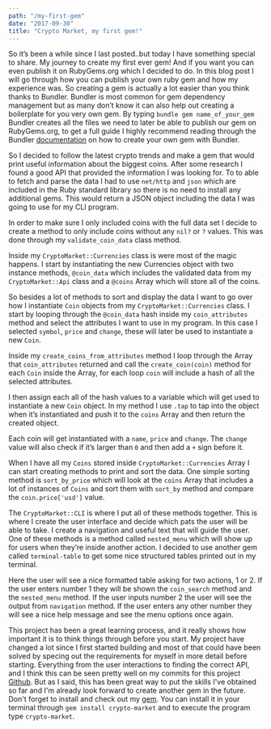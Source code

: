 ```yaml
---
path: "/my-first-gem"
date: "2017-09-30"
title: "Crypto Market, my first gem!"
---
```


So it’s been a while since I last posted..but today I have something special to share. My journey to create my first ever gem! And if you want you can even publish it on RubyGems.org which I decided to do. In this blog post I will go through how you can publish your own ruby gem and how my experience was. So creating a gem is actually a lot easier than you think thanks to Bundler. Bundler is most common for gem dependency management but as many don’t know it can also help out creating a boilerplate for you very own gem. By typing `bundle gem name_of_your_gem` Bundler creates all the files we need to later be able to publish our gem on RubyGems.org, to get a full guide I highly recommend reading through the Bundler [documentation](https://bundler.io/v1.13/guides/creating_gem) on how to create your own gem with Bundler.


So I decided to follow the latest crypto trends and make a gem that would print useful information about the biggest coins. After some research I found a good API that provided the information I was looking for. To to able to fetch and parse the data I had to use `net/http` and `json` which are included in the Ruby standard library so there is no need to install any additional gems. This would return a JSON object including the data I was going to use for my CLI program.
<script src="https://gist.github.com/scarsam/00a633ea1285e2157e98da26e952cf51.js"></script>

In order to make sure I only included coins with the full data set I decide to create a method to only include coins without any `nil?` or `?` values. This was done through my `validate_coin_data` class method.
<script src="https://gist.github.com/scarsam/2638cea2dc62f83159516618140be9ed.js"></script>

Inside my `CryptoMarket::Currencies` class is were most of the magic happens. I start by instantiating the new Currencies object with two instance methods, `@coin_data` which includes the validated data from my `CryptoMarket::Api` class and a `@coins` Array which will store all of the coins.
<script src="https://gist.github.com/scarsam/155184209c587636822bfd1ec7faef50.js"></script>

So besides a lot of methods to sort and display the data I want to go over how I instantiate `Coin` objects from my `CryptoMarket::Currencies` class. I start by looping through the `@coin_data` hash inside my `coin_attributes` method and select the attributes I want to use in my program. In this case I selected `symbol`, `price` and `change`, these will later be used to instantiate a new `Coin`.
<script src="https://gist.github.com/scarsam/36729502245a5aa12eec9ac14b60839f.js"></script>

Inside my `create_coins_from_attributes` method I loop through the Array that `coin_attributes` returned and call the `create_coin(coin)` method for each `Coin` inside the Array, for each loop `coin` will include a hash of all the selected attributes.
<script src="https://gist.github.com/scarsam/04e6f70739376e31aa5be3ed65071324.js"></script>

I then assign each all of the hash values to a variable which will get used to instantiate a new `Coin` object. In my method I use `.tap` to tap into the object when it’s instantiated and push it to the `coins` Array and then return the created object.
<script src="https://gist.github.com/scarsam/b25b04f8bc7658f3dbdea2ac6d255a31.js"></script>

Each coin will get instantiated with a `name`, `price` and `change`. The `change` value will also check if it’s larger than `0` and then add a `+` sign before it.
<script src="https://gist.github.com/scarsam/98466261d2ea17f24d83a79058608253.js"></script>

When I have all my `Coins` stored inside `CryptoMarket::Currencies` Array I can start creating methods to print and sort the data. One simple sorting method is `sort_by_price` which will look at the `coins` Array that includes a lot of instances of `Coins` and sort them with `sort_by` method and compare the `coin.price['usd']` value.
<script src="https://gist.github.com/scarsam/6f452fc9a6ce358612c5e8999ca11265.js"></script>

The `CryptoMarket::CLI` is where I put all of these methods together. This is where I create the user interface and decide which pats the user will be able to take. I create a navigation and useful text that will guide the user. One of these methods is a method called `nested_menu` which will show up for users when they’re inside another action. I decided to use another gem called `terminal-table` to get some nice structured tables printed out in my terminal.
<script src="https://gist.github.com/scarsam/bf1e48d3a3f9b62150f2cf4965edb976.js"></script>

Here the user will see a nice formatted table asking for two actions, 1 or 2. If the user enters number 1 they will be shown the `coin_search` method and the `nested_menu` method. If the user inputs number 2 the user will see the output from `navigation` method. If the user enters any other number they will see a nice help message and see the menu options once again.


This project has been a great learning process, and it really shows how important it is to think things through before you start. My project have changed a lot since I first started building and most of that could have been solved by specing out the requirements for myself in more detail before starting. Everything from the user interactions to finding the correct API, and I think this can be seen pretty well on my commits for this project [Github](https://github.com/scarsam/crypto_market/commits/master). But as I said, this has been great way to put the skills I've obtained so far and I'm already look forward to create another gem in the future. Don't forget to install and check out my [gem](https://rubygems.org/gems/crypto-market/versions/0.1.2). You can install it in your terminal through `gem install crypto-market` and to execute the program type `crypto-market`.